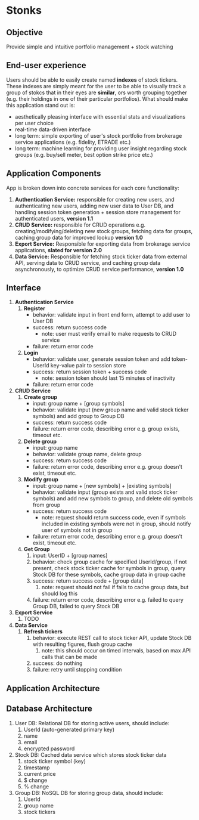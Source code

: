 # Stonks

## Objective

Provide simple and intuitive portfolio management + stock watching

## End-user experience

Users should be able to easily create named **indexes** of stock tickers. These indexes are simply meant for the user to be able to visually track a group of stokcs that in their eyes are **similar**, ors worth grouping together (e.g. their holdings in one of their particular portfolios). What should make this application stand out is:

- aesthetically pleasing interface with essential stats and visualizations per user choice
- real-time data-driven interface
- long term: simple exporting of user's stock portfolio from brokerage service applications (e.g. fidelity, ETRADE etc.)
- long term: machine learning for providing user insight regarding stock groups (e.g. buy/sell meter, best option strike price etc.)

## Application Components

App is broken down into concrete services for each core functionality:

1. **Authentication Service:** responsible for creating new users, and authenticating new users, adding new user data to User DB, and handling session token generation + session store management for authenticated users, **version 1.1**
2. **CRUD Service:** responsible for CRUD operations e.g. creating/modifying/deleting new stock groups, fetching data for groups, caching group data for improved lookup **version 1.0**
3. **Export Service:** Responsible for exporting data from brokerage service applications, **slated for version 2.0**
4. **Data Service:** Responsible for fetching stock ticker data from external API, serving data to CRUD service, and caching group data asynchronously, to optimize CRUD service performance, **version 1.0**

## Interface

1. **Authentication Service**
   1. **Register**
      - behavior: validate input in front end form, attempt to add user to User DB
      - success: return success code
        - note: user must verify email to make requests to CRUD service
      - failure: return error code
   2. **Login**
      - behavior: validate user, generate session token and add token-UserId key-value pair to session store
      - success: return session token + success code
        - note: session token should last 15 minutes of inactivity
      - failure: return error code
2. **CRUD Service**
   1. **Create group**
      - input: group name + [group symbols] 
      - behavior: validate input (new group name and valid stock ticker symbols) and add group to Group DB
      - success: return success code
      - failure: return error code, describing error e.g. group exists, timeout etc.
   2. **Delete group**
      - input: group name
      - behavior: validate group name, delete group
      - success: return success code
      - failure: return error code, describing error e.g. group doesn't exist, timeout etc.
   3. **Modify group**
      - input: group name + [new symbols] + [existing symbols]
      - behavior: validate input (group exists and valid stock ticker symbols) and add new symbols to group, and delete old symbols from group
      - success: return success code
        - note: request should return success code, even if symbols included in existing symbols were not in group, should notify user of symbols not in group
      - failure: return error code, describing error e.g. group doesn't exist, timeout etc.
   4. **Get Group**
      1. input: UserID + [group names]
      2. behavior: check group cache for specified UserId/group, if not present, check stock ticker cache for symbols in group, query Stock DB for these symbols, cache group data in group cache
      3. success: return success code + [group data]
         1. note: request should not fail if fails to cache group data, but should log this
      4. failure: return error code, describing error e.g. failed to query Group DB, failed to query Stock DB
3. **Export Service**
   1. TODO
4. **Data Service**
   1. **Refresh tickers**
      1. behavior: execute REST call to stock ticker API, update Stock DB with resulting figures, flush group cache
         1. note: this should occur on timed intervals, based on max API calls that can be made
      2. success: do nothing
      3. failure: retry until stopping condition

## Application Architecture

## Database Architecture

1. User DB: Relational DB for storing active users, should include:
   1. UserId (auto-generated primary key)
   2. name
   3. email
   4. encrypted password
2. Stock DB: Cached data service which stores stock ticker data
   1. stock ticker symbol (key)
   2. timestamp
   3. current price
   4. $ change
   5. % change
3. Group DB: NoSQL DB for storing group data, should include:
   1. UserId
   2. group name
   3. stock tickers


